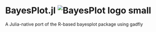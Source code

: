 # BayesPlot.jl ![BayesPlot logo small](https://github.com/bparbhu/BayesPlot.jl/assets/7581178/07d33fe2-09a1-4e5b-9f80-2115156fb629)
A Julia-native port of the R-based bayesplot package using gadfly
